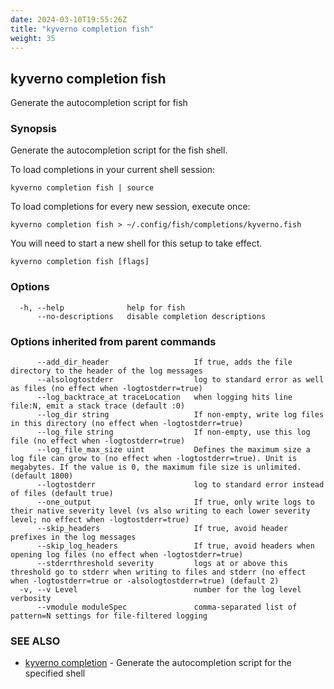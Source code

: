 ```yaml
---
date: 2024-03-10T19:55:26Z
title: "kyverno completion fish"
weight: 35
---
```

## kyverno completion fish

Generate the autocompletion script for fish

### Synopsis

Generate the autocompletion script for the fish shell.

To load completions in your current shell session:

	kyverno completion fish | source

To load completions for every new session, execute once:

	kyverno completion fish > ~/.config/fish/completions/kyverno.fish

You will need to start a new shell for this setup to take effect.


```
kyverno completion fish [flags]
```

### Options

```
  -h, --help              help for fish
      --no-descriptions   disable completion descriptions
```

### Options inherited from parent commands

```
      --add_dir_header                   If true, adds the file directory to the header of the log messages
      --alsologtostderr                  log to standard error as well as files (no effect when -logtostderr=true)
      --log_backtrace_at traceLocation   when logging hits line file:N, emit a stack trace (default :0)
      --log_dir string                   If non-empty, write log files in this directory (no effect when -logtostderr=true)
      --log_file string                  If non-empty, use this log file (no effect when -logtostderr=true)
      --log_file_max_size uint           Defines the maximum size a log file can grow to (no effect when -logtostderr=true). Unit is megabytes. If the value is 0, the maximum file size is unlimited. (default 1800)
      --logtostderr                      log to standard error instead of files (default true)
      --one_output                       If true, only write logs to their native severity level (vs also writing to each lower severity level; no effect when -logtostderr=true)
      --skip_headers                     If true, avoid header prefixes in the log messages
      --skip_log_headers                 If true, avoid headers when opening log files (no effect when -logtostderr=true)
      --stderrthreshold severity         logs at or above this threshold go to stderr when writing to files and stderr (no effect when -logtostderr=true or -alsologtostderr=true) (default 2)
  -v, --v Level                          number for the log level verbosity
      --vmodule moduleSpec               comma-separated list of pattern=N settings for file-filtered logging
```

### SEE ALSO

* [kyverno completion](kyverno_completion.md)	 - Generate the autocompletion script for the specified shell

